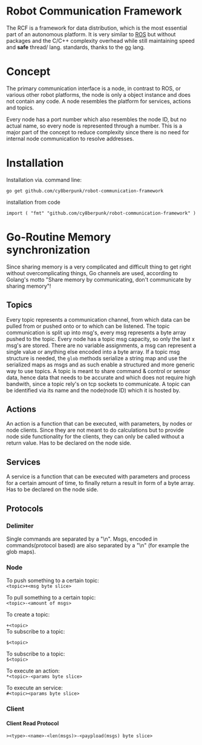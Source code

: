 # Robot Communication Framework

The RCF is a framework for data distribution, which is the most essential part of an autonomous platform. It is very similar to [ROS](https://www.ros.org/) but without packages and the C/C++ complexity overhead while still maintaining speed and **safe** thread/ lang. standards, thanks to the [go](https://golang.org/) lang.

# Concept

The primary communication interface is a node, in contrast to ROS, or various other robot platforms, the node is only a object instance and does not contain any code. A node resembles the platform for services, actions and topics.

Every node has a port number which also resembles the node ID, but no actual name, so every node is represented through a number. This is a major part of the concept to reduce complexity since there is no need for internal node communication to resolve addresses.

# Installation

Installation via. command line: <br>

`go get github.com/cy8berpunk/robot-communication-framework` <br>

installation from code

`
import (
    "fmt"
    "github.com/cy8berpunk/robot-communication-framework"
)
`
# Go-Routine Memory synchronization

Since sharing memory is a very complicated and difficult thing to get right without overcomplicating things, Go channels are used, according to Golang's motto "Share memory by communicating, don't communicate by sharing memory"!

## Topics

Every topic represents a communication channel, from which data can be pulled from or pushed onto or to which can be listened.
The topic communication is split up into msg's, every msg represents a byte array pushed to the topic. Every node has a topic msg capacity, so only the last x msg's are stored. There are no variable assignments, a msg can represent a single value or anything else encoded into a byte array. If a topic msg structure is needed, the `glob` methods serialize a string map and use the serialized maps as msgs and as such enable a structured and more generic way to use topics.
A topic is meant to share command & control or sensor data, hence data that needs to be accurate and which does not require high bandwith, since a topic rely's on tcp sockets to communicate.
A topic can be identified via its name and the node(node ID) which it is hosted by.

## Actions

An action is a function that can be executed, with parameters, by nodes or node clients. Since they are not meant to do calculations but to provide node side functionality for the clients, they can only be called without a return value.
Has to be declared on the node side.

## Services

A service is a function that can be executed with parameters and process for a certain amount of time, to finally return a result in form of a byte array.
Has to be declared on the node side.

## Protocols

### Delimiter

Single commands are separated by a "\n". Msgs, encoded in commands(protocol based) are also separated by a "\n" (for example the glob maps).

### Node

To push something to a certain topic: <br>
`<topic>+<msg byte slice>` <br>

To pull something to a certain topic: <br>
`<topic>-<amount of msgs>` <br>

To create a topic: <br>

`+<topic>` <br>
To subscribe to a topic: <br>

`$<topic>` <br>

To subscribe to a topic: <br>
`$<topic>` <br>

To execute an action: <br>
`*<topic>-<params byte slice>` <br>

To execute an service: <br>
`#<topic><params byte slice>` <br>


### Client

#### Client Read Protocol <br>
`><type>-<name>-<len(msgs)>-<paypload(msgs) byte slice>`
